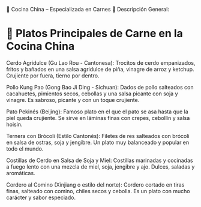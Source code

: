 🐉 Cocina China – Especializada en Carnes
🍜 Descripción General:

# 🥢 Platos Principales de Carne en la Cocina China

Cerdo Agridulce (Gu Lao Rou - Cantonesa):
Trocitos de cerdo empanizados, fritos y bañados en una salsa agridulce de piña, vinagre de arroz y ketchup. Crujiente por fuera, tierno por dentro.

Pollo Kung Pao (Gong Bao Ji Ding - Sichuan):
Dados de pollo salteados con cacahuetes, pimientos secos, cebollas y una salsa picante con soja y vinagre. Es sabroso, picante y con un toque crujiente.

Pato Pekinés (Beijing):
Famoso plato en el que el pato se asa hasta que la piel queda crujiente. Se sirve en láminas finas con crepes, cebollín y salsa hoisin.

Ternera con Brócoli (Estilo Cantonés):
Filetes de res salteados con brócoli en salsa de ostras, soja y jengibre. Un plato muy balanceado y popular en todo el mundo.

Costillas de Cerdo en Salsa de Soja y Miel:
Costillas marinadas y cocinadas a fuego lento con una mezcla de miel, soja, jengibre y ajo. Dulces, saladas y aromáticas.

Cordero al Comino (Xinjiang o estilo del norte):
Cordero cortado en tiras finas, salteado con comino, chiles secos y cebolla. Es un plato con mucho carácter y sabor especiado.

